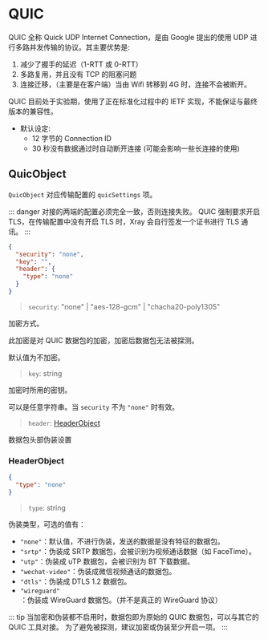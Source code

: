 # QUIC

QUIC 全称 Quick UDP Internet Connection，是由 Google 提出的使用 UDP 进行多路并发传输的协议。其主要优势是:

1. 减少了握手的延迟（1-RTT 或 0-RTT）
2. 多路复用，并且没有 TCP 的阻塞问题
3. 连接迁移，（主要是在客户端）当由 Wifi 转移到 4G 时，连接不会被断开。

QUIC 目前处于实验期，使用了正在标准化过程中的 IETF 实现，不能保证与最终版本的兼容性。

- 默认设定:
  - 12 字节的 Connection ID
  - 30 秒没有数据通过时自动断开连接 (可能会影响一些长连接的使用)

## QuicObject

`QuicObject` 对应传输配置的 `quicSettings` 项。

::: danger
对接的两端的配置必须完全一致，否则连接失败。
QUIC 强制要求开启 TLS，在传输配置中没有开启 TLS 时，Xray 会自行签发一个证书进行 TLS 通讯。
:::

```json
{
  "security": "none",
  "key": "",
  "header": {
    "type": "none"
  }
}
```

> `security`: "none" | "aes-128-gcm" | "chacha20-poly1305"

加密方式。

此加密是对 QUIC 数据包的加密，加密后数据包无法被探测。

默认值为不加密。

> `key`: string

加密时所用的密钥。

可以是任意字符串。当 `security` 不为 `"none"` 时有效。

> `header`: [HeaderObject](#headerobject)

数据包头部伪装设置

### HeaderObject

```json
{
  "type": "none"
}
```

> `type`: string

伪装类型，可选的值有：

- `"none"`：默认值，不进行伪装，发送的数据是没有特征的数据包。
- `"srtp"`：伪装成 SRTP 数据包，会被识别为视频通话数据（如 FaceTime）。
- `"utp"`：伪装成 uTP 数据包，会被识别为 BT 下载数据。
- `"wechat-video"`：伪装成微信视频通话的数据包。
- `"dtls"`：伪装成 DTLS 1.2 数据包。
- `"wireguard"`：伪装成 WireGuard 数据包。（并不是真正的 WireGuard 协议）

::: tip
当加密和伪装都不启用时，数据包即为原始的 QUIC 数据包，可以与其它的 QUIC 工具对接。
为了避免被探测，建议加密或伪装至少开启一项。
:::
